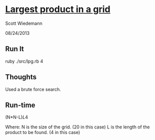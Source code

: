 [Largest product in a grid](http://projecteuler.net/problem=11)
====================
Scott Wiedemann

08/24/2013

Run It
------
ruby ./src/lpg.rb 4

Thoughts
--------
Used a brute force search.

Run-time
--------
(N*N-L)*L*4

Where:
N is the size of the grid.  (20 in this case)
L is the length of the product to be found. (4 in this case)
